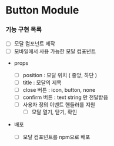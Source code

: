 # Button Module

### 기능 구현 목록

- [ ] 모달 컴포넌트 제작
- [ ] 모바일에서 사용 가능한 모달 컴포넌트

- props

  - [ ] position : 모달 위치 ( 중앙, 하단 )
  - [ ] title : 모달의 제목
  - [ ] close 버튼 : icon, button, none
  - [ ] confirm 버튼 : text string 만 전달받음
  - [ ] 사용자 정의 이벤트 핸들러를 지원
    - [ ] 모달 열기, 닫기, 확인

- 배포
  - [ ] 모달 컴포넌트를 npm으로 배포
